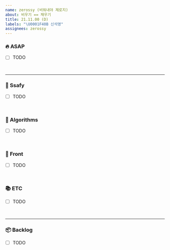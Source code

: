 ```yaml
---
name: zerossy (비워내야 제로지)
about: 비우기 == 채우기
title: 21.11.00 (D)
labels: "\U0001F40B 신석영"
assignees: zerossy
---
```


### 🔥 ASAP

- [ ] TODO

<br/>

---

### 🏫 Ssafy

- [ ] TODO

<br/>

### 🚀 Algorithms

- [ ] TODO

<br/>

### 🐋 Front

- [ ] TODO

<br/>

### 📚 ETC

- [ ] TODO

<br/>

---

### 📦 Backlog

- [ ] TODO
